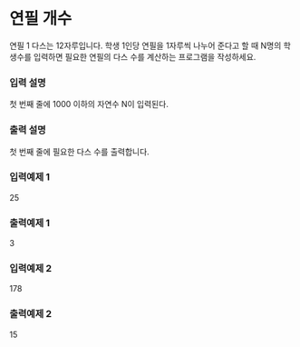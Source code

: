 # 연필 개수

연필 1 다스는 12자루입니다. 학생 1인당 연필을 1자루씩 나누어 준다고 할 때 N명의 학생수를 입력하면 필요한 연필의 다스 수를 계산하는 프로그램을 작성하세요.

### 입력 설명

첫 번째 줄에 1000 이하의 자연수 N이 입력된다.

### 출력 설명

첫 번째 줄에 필요한 다스 수를 출력합니다.

### 입력예제 1

25

### 출력예제 1

3

### 입력예제 2

178

### 출력예제 2

15

